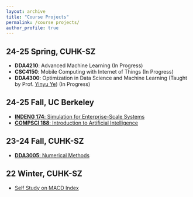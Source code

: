 ```yaml
---
layout: archive
title: "Course Projects"
permalink: /course projects/
author_profile: true
---
```


## 24-25 Spring, CUHK-SZ

- **DDA4210**: Advanced Machine Learning (In Progress)
- **CSC4150**: Mobile Computing with Internet of Things (In Progress)
- **DDA4300**: Optimization in Data Science and Machine Learning (Taught by Prof. [Yinyu Ye](https://en.wikipedia.org/wiki/Yinyu_Ye)) (In Progress)

## 24-25 Fall, UC Berkeley

- [**INDENG 174**: Simulation for Enterprise-Scale Systems](https://github.com/YaoSiqi2003/IND-ENG-174)
- [**COMPSCI 188**: Introduction to Artificial Intelligence](https://github.com/YaoSiqi2003/CS188-Introduction-to-Artificial-Intelligence)

## 23-24 Fall, CUHK-SZ

- [**DDA3005**: Numerical Methods](https://github.com/YaoSiqi2003/DDA3005-Numerical-Methods)

## 22 Winter, CUHK-SZ

- [Self Study on MACD Index](https://github.com/YaoSiqi2003/Study-on-MACD-index)
